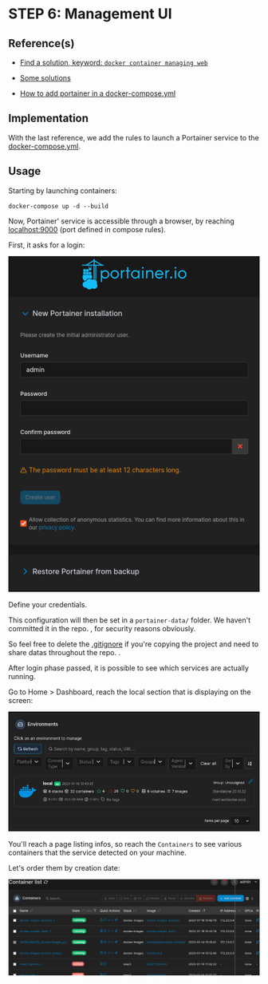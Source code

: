 # STEP 6: Management UI

## Reference(s)

* [Find a solution, keyword: `docker container managing web`](https://search.brave.com/search?q=docker+container+managing+web)

* [Some solutions](https://karthi-net.medium.com/top-6-gui-tools-for-managing-docker-environments-ee2d69ba5a4f)

* [How to add portainer in a docker-compose.yml](https://jacar.es/en/como-instalar-portainer-con-docker-compose/)

## Implementation

With the last reference, we add the rules to launch a Portainer service to the [docker-compose.yml](docker-compose.yml).

## Usage

Starting by launching containers:

```shell
docker-compose up -d --build
```

Now, Portainer' service is accessible through a browser, by reaching [localhost:9000](http://localhost:9000) (port defined in compose rules).

First, it asks for a login:

![pic-portainer-login](pics/portainer-1stLogin.png)

Define your credentials.

This configuration will then be set in a `portainer-data/` folder. We haven't committed it in the repo. , for security reasons obviously.

So feel free to delete the [.gitignore](.gitignore) if you're copying the project and need to share datas throughout the repo. .



After login phase passed, it is possible to see which services are actually running.

Go to Home \> Dashboard, reach the local section that is displaying on the screen:

![pic-portainer-dashboard](pics/portainer-dashboard.png)

You'll reach a page listing infos, so reach the `Containers` to see various containers that the service detected on your machine.

Let's order them by creation date:

![pic-portainer-containers](pics/portainer0-atStart.png)



